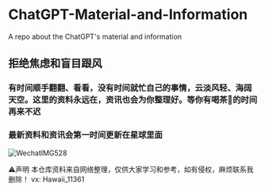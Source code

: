 # ChatGPT-Material-and-Information
A repo about the ChatGPT's material and information

## 拒绝焦虑和盲目跟风
### 有时间顺手翻翻、看看，没有时间就忙自己的事情，云淡风轻、海阔天空。这里的资料永远在，资讯也会为你整理好。等你有喝茶🍵的时间再来不迟

### 最新资料和资讯会第一时间更新在星球里面
![WechatIMG528](https://user-images.githubusercontent.com/105007214/228573658-fa2da71e-d8fd-4ced-961a-df5f3039cb7d.jpeg)

⚠️声明
本仓库资料来自网络整理，仅供大家学习和参考，如有侵权，麻烦联系我删除！
vx: Hawaii_11361
